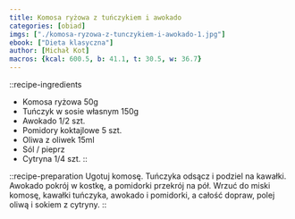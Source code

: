 ```yaml
---
title: Komosa ryżowa z tuńczykiem i awokado
categories: [obiad]
imgs: ["./komosa-ryzowa-z-tunczykiem-i-awokado-1.jpg"]
ebook: ["Dieta klasyczna"]
author: [Michał Kot]
macros: {kcal: 600.5, b: 41.1, t: 30.5, w: 36.7}
---
```

::recipe-ingredients
- Komosa ryżowa 50g
- Tuńczyk w sosie własnym 150g
- Awokado 1/2 szt.
- Pomidory koktajlowe 5 szt.
- Oliwa z oliwek 15ml
- Sól / pieprz
- Cytryna 1/4 szt.
::

::recipe-preparation
Ugotuj komosę. Tuńczyka odsącz i podziel na kawałki. Awokado pokrój w kostkę, a pomidorki przekrój na pół. Wrzuć do miski komosę, kawałki tuńczyka, awokado i pomidorki, a całość dopraw, polej oliwą i sokiem z cytryny.
::